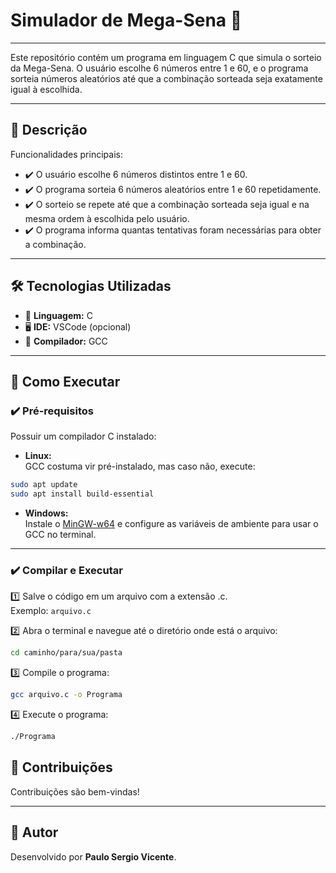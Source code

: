 # Simulador de Mega-Sena 🎰

---

Este repositório contém um programa em linguagem C que simula o sorteio da Mega-Sena. O usuário escolhe 6 números entre 1 e 60, e o programa sorteia números aleatórios até que a combinação sorteada seja exatamente igual à escolhida.

---

## 📜 Descrição

Funcionalidades principais:

- ✔️ O usuário escolhe 6 números distintos entre 1 e 60.
- ✔️ O programa sorteia 6 números aleatórios entre 1 e 60 repetidamente.
- ✔️ O sorteio se repete até que a combinação sorteada seja igual e na mesma ordem à escolhida pelo usuário.
- ✔️ O programa informa quantas tentativas foram necessárias para obter a combinação.

---

## 🛠️ Tecnologias Utilizadas

- 🧠 **Linguagem:** C
- 🖥️ **IDE:** VSCode (opcional)
- 🔧 **Compilador:** GCC

---

## 🚀 Como Executar

### ✔️ Pré-requisitos

Possuir um compilador C instalado:

- **Linux:**  
GCC costuma vir pré-instalado, mas caso não, execute:  
```bash
sudo apt update
sudo apt install build-essential
```

- **Windows:**  
Instale o [MinGW-w64](https://www.mingw-w64.org/) e configure as variáveis de ambiente para usar o GCC no terminal.

---

### ✔️ Compilar e Executar

1️⃣ Salve o código em um arquivo com a extensão .c.  
Exemplo: ```arquivo.c```

2️⃣ Abra o terminal e navegue até o diretório onde está o arquivo:  
```bash
cd caminho/para/sua/pasta
```

3️⃣ Compile o programa:  
```bash
gcc arquivo.c -o Programa
```

4️⃣ Execute o programa:  
```bash
./Programa
```

## 🤝 Contribuições

Contribuições são bem-vindas!  

---

## 🙌 Autor

Desenvolvido por **Paulo Sergio Vicente**. 
